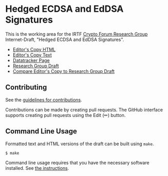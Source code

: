 # Hedged ECDSA and EdDSA Signatures

This is the working area for the IRTF [Crypto Forum Research Group](https://datatracker.ietf.org/rg/cfrg/documents/) Internet-Draft, "Hedged ECDSA and EdDSA Signatures".

* [Editor's Copy HTML](https://cfrg.github.io/draft-irtf-cfrg-det-sigs-with-noise/draft-irtf-cfrg-det-sigs-with-noise.html)
* [Editor's Copy Text](https://cfrg.github.io/draft-irtf-cfrg-det-sigs-with-noise/draft-irtf-cfrg-det-sigs-with-noise.txt)
* [Datatracker Page](https://datatracker.ietf.org/doc/draft-irtf-cfrg-det-sigs-with-noise)
* [Research Group Draft](https://datatracker.ietf.org/doc/html/draft-irtf-cfrg-det-sigs-with-noise)
* [Compare Editor's Copy to Research Group Draft](https://cfrg.github.io/draft-irtf-cfrg-det-sigs-with-noise/#go.draft-irtf-cfrg-det-sigs-with-noise.diff)


## Contributing

See the
[guidelines for contributions](https://github.com/cfrg/draft-irtf-cfrg-det-sigs-with-noise/blob/main/CONTRIBUTING.md).

Contributions can be made by creating pull requests.
The GitHub interface supports creating pull requests using the Edit (✏) button.


## Command Line Usage

Formatted text and HTML versions of the draft can be built using `make`.

```sh
$ make
```

Command line usage requires that you have the necessary software installed.  See
[the instructions](https://github.com/martinthomson/i-d-template/blob/main/doc/SETUP.md).

